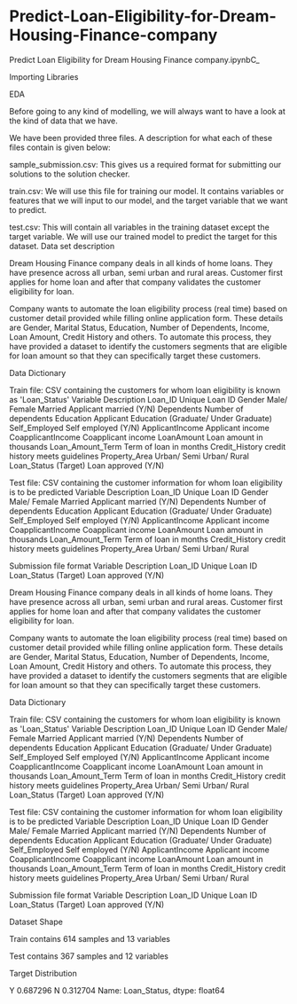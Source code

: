 # Predict-Loan-Eligibility-for-Dream-Housing-Finance-company

Predict Loan Eligibility for Dream Housing Finance company.ipynbC_

Importing Libraries

EDA

Before going to any kind of modelling, we will always want to have a look at the kind of data that we have.

We have been provided three files. A description for what each of these files contain is given below:

sample_submission.csv: This gives us a required format for submitting our solutions to the solution checker.

train.csv: We will use this file for training our model. It contains variables or features that we will input to our model, and the target variable that we want to predict.

test.csv: This will contain all variables in the training dataset except the target variable. We will use our trained model to predict the target for this dataset.
Data set description

Dream Housing Finance company deals in all kinds of home loans. They have presence across all urban, semi urban and rural areas. Customer first applies for home loan and after that company validates the customer eligibility for loan.

Company wants to automate the loan eligibility process (real time) based on customer detail provided while filling online application form. These details are Gender, Marital Status, Education, Number of Dependents, Income, Loan Amount, Credit History and others. To automate this process, they have provided a dataset to identify the customers segments that are eligible for loan amount so that they can specifically target these customers.

Data Dictionary

Train file: CSV containing the customers for whom loan eligibility is known as 'Loan_Status' Variable Description Loan_ID Unique Loan ID Gender Male/ Female Married Applicant married (Y/N) Dependents Number of dependents Education Applicant Education (Graduate/ Under Graduate) Self_Employed Self employed (Y/N) ApplicantIncome Applicant income CoapplicantIncome Coapplicant income LoanAmount Loan amount in thousands Loan_Amount_Term Term of loan in months Credit_History credit history meets guidelines Property_Area Urban/ Semi Urban/ Rural Loan_Status (Target) Loan approved (Y/N)

Test file: CSV containing the customer information for whom loan eligibility is to be predicted Variable Description Loan_ID Unique Loan ID Gender Male/ Female Married Applicant married (Y/N) Dependents Number of dependents Education Applicant Education (Graduate/ Under Graduate) Self_Employed Self employed (Y/N) ApplicantIncome Applicant income CoapplicantIncome Coapplicant income LoanAmount Loan amount in thousands Loan_Amount_Term Term of loan in months Credit_History credit history meets guidelines Property_Area Urban/ Semi Urban/ Rural

Submission file format Variable Description Loan_ID Unique Loan ID Loan_Status (Target) Loan approved (Y/N)

Dream Housing Finance company deals in all kinds of home loans. They have presence across all urban, semi urban and rural areas. Customer first applies for home loan and after that company validates the customer eligibility for loan.

Company wants to automate the loan eligibility process (real time) based on customer detail provided while filling online application form. These details are Gender, Marital Status, Education, Number of Dependents, Income, Loan Amount, Credit History and others. To automate this process, they have provided a dataset to identify the customers segments that are eligible for loan amount so that they can specifically target these customers.

Data Dictionary

Train file: CSV containing the customers for whom loan eligibility is known as 'Loan_Status' Variable Description Loan_ID Unique Loan ID Gender Male/ Female Married Applicant married (Y/N) Dependents Number of dependents Education Applicant Education (Graduate/ Under Graduate) Self_Employed Self employed (Y/N) ApplicantIncome Applicant income CoapplicantIncome Coapplicant income LoanAmount Loan amount in thousands Loan_Amount_Term Term of loan in months Credit_History credit history meets guidelines Property_Area Urban/ Semi Urban/ Rural Loan_Status (Target) Loan approved (Y/N)

Test file: CSV containing the customer information for whom loan eligibility is to be predicted Variable Description Loan_ID Unique Loan ID Gender Male/ Female Married Applicant married (Y/N) Dependents Number of dependents Education Applicant Education (Graduate/ Under Graduate) Self_Employed Self employed (Y/N) ApplicantIncome Applicant income CoapplicantIncome Coapplicant income LoanAmount Loan amount in thousands Loan_Amount_Term Term of loan in months Credit_History credit history meets guidelines Property_Area Urban/ Semi Urban/ Rural

Submission file format Variable Description Loan_ID Unique Loan ID Loan_Status (Target) Loan approved (Y/N)

Dataset Shape


Train contains 614 samples and 13 variables

Test contains 367 samples and 12 variables

Target Distribution

Y    0.687296
N    0.312704
Name: Loan_Status, dtype: float64
